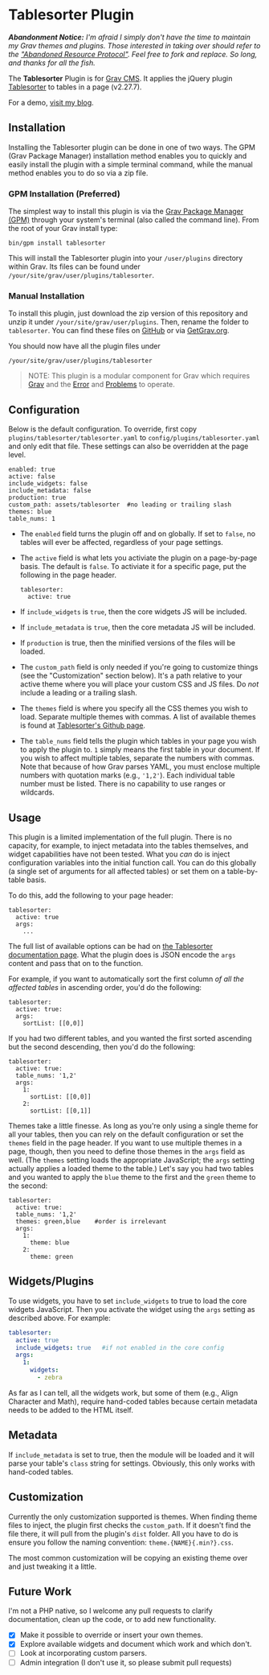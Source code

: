# Tablesorter Plugin

***Abandonment Notice:** I'm afraid I simply don't have the time to maintain my Grav themes and plugins. Those interested in taking over should refer to the ["Abandoned Resource Protocol"](https://learn.getgrav.org/17/advanced/grav-development#abandoned-resource-protoc). Feel free to fork and replace. So long, and thanks for all the fish.*

The **Tablesorter** Plugin is for [Grav CMS](http://github.com/getgrav/grav). It applies the jQuery plugin [Tablesorter](https://mottie.github.io/tablesorter/docs/) to tables in a page (v2.27.7).

For a demo, [visit my blog](https://perlkonig.com/demos/tablesorter).

## Installation

Installing the Tablesorter plugin can be done in one of two ways. The GPM (Grav Package Manager) installation method enables you to quickly and easily install the plugin with a simple terminal command, while the manual method enables you to do so via a zip file.

### GPM Installation (Preferred)

The simplest way to install this plugin is via the [Grav Package Manager (GPM)](http://learn.getgrav.org/advanced/grav-gpm) through your system's terminal (also called the command line).  From the root of your Grav install type:

    bin/gpm install tablesorter

This will install the Tablesorter plugin into your `/user/plugins` directory within Grav. Its files can be found under `/your/site/grav/user/plugins/tablesorter`.

### Manual Installation

To install this plugin, just download the zip version of this repository and unzip it under `/your/site/grav/user/plugins`. Then, rename the folder to `tablesorter`. You can find these files on [GitHub](https://github.com/Perlkonig/grav-plugin-tablesorter) or via [GetGrav.org](http://getgrav.org/downloads/plugins#extras).

You should now have all the plugin files under

    /your/site/grav/user/plugins/tablesorter
  
> NOTE: This plugin is a modular component for Grav which requires [Grav](http://github.com/getgrav/grav) and the [Error](https://github.com/getgrav/grav-plugin-error) and [Problems](https://github.com/getgrav/grav-plugin-problems) to operate.

## Configuration

Below is the default configuration. To override, first copy `plugins/tablesorter/tablesorter.yaml` to `config/plugins/tablesorter.yaml` and only edit that file. These settings can also be overridden at the page level.

```
enabled: true
active: false
include_widgets: false
include_metadata: false
production: true 
custom_path: assets/tablesorter  #no leading or trailing slash
themes: blue
table_nums: 1
```

* The `enabled` field turns the plugin off and on globally. If set to `false`, no tables will ever be affected, regardless of your page settings.

* The `active` field is what lets you activiate the plugin on a page-by-page basis. The default is `false`. To activiate it for a specific page, put the following in the page header.

  ```
  tablesorter:
    active: true
  ```

* If `include_widgets` is `true`, then the core widgets JS will be included.

* If `include_metadata` is `true`, then the core metadata JS will be included.

* If `production` is true, then the minified versions of the files will be loaded.

* The `custom_path` field is only needed if you're going to customize things (see the "Customization" section below). It's a path relative to your active theme where you will place your custom CSS and JS files. Do *not* include a leading or a trailing slash.

* The `themes` field is where you specify all the CSS themes you wish to load. Separate multiple themes with commas. A list of available themes is found at [Tablesorter's Github page](https://github.com/Mottie/tablesorter/tree/v2.27.7/dist/css).

* The `table_nums` field tells the plugin which tables in your page you wish to apply the plugin to. `1` simply means the first table in your document. If you wish to affect multiple tables, separate the numbers with commas. Note that because of how Grav parses YAML, you must enclose multiple numbers with quotation marks (e.g., `'1,2'`). Each individual table number must be listed. There is no capability to use ranges or wildcards.

## Usage

This plugin is a limited implementation of the full plugin. There is no capacity, for example, to inject metadata into the tables themselves, and widget capabilities have not been tested. What you *can* do is inject configuration variables into the initial function call. You can do this globally (a single set of arguments for all affected tables) or set them on a table-by-table basis.

To do this, add the following to your page header:

```
tablesorter:
  active: true
  args:
    ...
```

The full list of available options can be had on [the Tablesorter documentation page](https://mottie.github.io/tablesorter/docs/index.html#Configuration). What the plugin does is JSON encode the `args` content and pass that on to the function.

For example, if you want to automatically sort the first column *of all the affected tables* in ascending order, you'd do the following:

```
tablesorter:
  active: true:
  args:
    sortList: [[0,0]]
```

If you had two different tables, and you wanted the first sorted ascending but the second descending, then you'd do the following:

```
tablesorter:
  active: true:
  table_nums: '1,2'
  args:
  	1:
      sortList: [[0,0]]
    2:
      sortList: [[0,1]]
```

Themes take a little finesse. As long as you're only using a single theme for all your tables, then you can rely on the default configuration or set the `themes` field in the page header. If you want to use multiple themes in a page, though, then you need to define those themes in the `args` field as well. (The `themes` setting loads the appropriate JavaScript; the `args` setting actually applies a loaded theme to the table.) Let's say you had two tables and you wanted to apply the `blue` theme to the first and the `green` theme to the second:

```
tablesorter:
  active: true:
  table_nums: '1,2'
  themes: green,blue 	#order is irrelevant
  args:
  	1:
      theme: blue
    2:
      theme: green
```

## Widgets/Plugins

To use widgets, you have to set `include_widgets` to true to load the core widgets JavaScript. Then you activate the widget using the `args` setting as described above. For example:

```yaml
tablesorter:
  active: true
  include_widgets: true   #if not enabled in the core config
  args:
    1:
      widgets:
        - zebra
```

As far as I can tell, all the widgets work, but some of them (e.g., Align Character and Math), require hand-coded tables because certain metadata needs to be added to the HTML itself.

## Metadata

If `include_metadata` is set to true, then the module will be loaded and it will parse your table's `class` string for settings. Obviously, this only works with hand-coded tables.

## Customization

Currently the only customization supported is themes. When finding theme files to inject, the plugin first checks the `custom_path`. If it doesn't find the file there, it will pull from the plugin's `dist` folder. All you have to do is ensure you follow the naming convention: `theme.{NAME}{.min?}.css`.

The most common customization will be copying an existing theme over and just tweaking it a little.

## Future Work

I'm not a PHP native, so I welcome any pull requests to clarify documentation, clean up the code, or to add new functionality. 

- [X] Make it possible to override or insert your own themes.
- [X] Explore available widgets and document which work and which don't.
- [ ] Look at incorporating custom parsers.
- [ ] Admin integration (I don't use it, so please submit pull requests)
